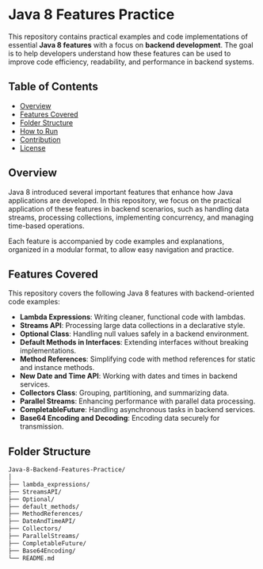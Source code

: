 # Java 8 Features Practice

This repository contains practical examples and code implementations of essential **Java 8 features** with a focus on **backend development**. The goal is to help developers understand how these features can be used to improve code efficiency, readability, and performance in backend systems.

## Table of Contents
- [Overview](#overview)
- [Features Covered](#features-covered)
- [Folder Structure](#folder-structure)
- [How to Run](#how-to-run)
- [Contribution](#contribution)
- [License](#license)

## Overview
Java 8 introduced several important features that enhance how Java applications are developed. In this repository, we focus on the practical application of these features in backend scenarios, such as handling data streams, processing collections, implementing concurrency, and managing time-based operations.

Each feature is accompanied by code examples and explanations, organized in a modular format, to allow easy navigation and practice.

## Features Covered
This repository covers the following Java 8 features with backend-oriented code examples:
- **Lambda Expressions**: Writing cleaner, functional code with lambdas.
- **Streams API**: Processing large data collections in a declarative style.
- **Optional Class**: Handling null values safely in a backend environment.
- **Default Methods in Interfaces**: Extending interfaces without breaking implementations.
- **Method References**: Simplifying code with method references for static and instance methods.
- **New Date and Time API**: Working with dates and times in backend services.
- **Collectors Class**: Grouping, partitioning, and summarizing data.
- **Parallel Streams**: Enhancing performance with parallel data processing.
- **CompletableFuture**: Handling asynchronous tasks in backend services.
- **Base64 Encoding and Decoding**: Encoding data securely for transmission.

## Folder Structure
```bash
Java-8-Backend-Features-Practice/
│
├── lambda_expressions/
├── StreamsAPI/
├── Optional/
├── default_methods/
├── MethodReferences/
├── DateAndTimeAPI/
├── Collectors/
├── ParallelStreams/
├── CompletableFuture/
├── Base64Encoding/
└── README.md

